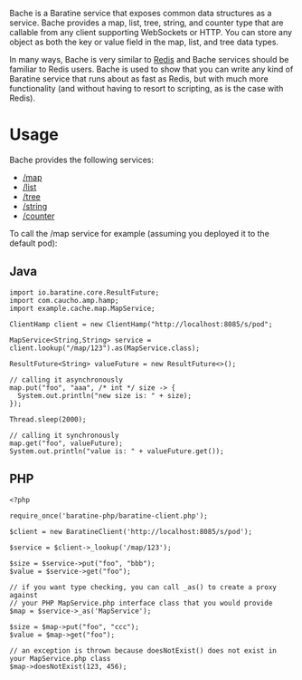 Bache is a Baratine service that exposes common data structures as a service.
Bache provides a map, list, tree, string, and counter type that are callable
from any client supporting WebSockets or HTTP.  You can store any object as
both the key or value field in the map, list, and tree data types.

In many ways, Bache is very similar to [Redis](http://redis.io/) and Bache
services should be familiar to Redis users.  Bache is used to show
that you can write any kind of Baratine service that runs about as fast as Redis, but
with much more functionality (and without having to resort to scripting, as is
the case with Redis).

Usage
==========
Bache provides the following services:

* [/map](https://github.com/baratine/bache/blob/master/src/main/java/example/cache/map/MapService.java)
* [/list](https://github.com/baratine/bache/blob/master/src/main/java/example/cache/list/ListService.java)
* [/tree](https://github.com/baratine/bache/blob/master/src/main/java/example/cache/tree/TreeService.java)
* [/string](https://github.com/baratine/bache/blob/master/src/main/java/example/cache/string/StringService.java)
* [/counter](https://github.com/baratine/bache/blob/master/src/main/java/example/cache/counter/CounterService.java)

To call the /map service for example (assuming you deployed it to the default 
pod):

Java
------
    import io.baratine.core.ResultFuture;
    import com.caucho.amp.hamp;
    import example.cache.map.MapService;

    ClientHamp client = new ClientHamp("http://localhost:8085/s/pod";
    
    MapService<String,String> service = client.lookup("/map/123").as(MapService.class);
    
    ResultFuture<String> valueFuture = new ResultFuture<>();

    // calling it asynchronously    
    map.put("foo", "aaa", /* int */ size -> {
      System.out.println("new size is: " + size);
    });
    
    Thread.sleep(2000);
    
    // calling it synchronously
    map.get("foo", valueFuture);
    System.out.println("value is: " + valueFuture.get());

PHP
-------
    <?php
    
    require_once('baratine-php/baratine-client.php');
    
    $client = new BaratineClient('http://localhost:8085/s/pod');
    
    $service = $client->_lookup('/map/123');
    
    $size = $service->put("foo", "bbb");
    $value = $service->get("foo");
    
    // if you want type checking, you can call _as() to create a proxy against
    // your PHP MapService.php interface class that you would provide
    $map = $service->_as('MapService');
    
    $size = $map->put("foo", "ccc");
    $value = $map->get("foo");
    
    // an exception is thrown because doesNotExist() does not exist in your MapService.php class
    $map->doesNotExist(123, 456);